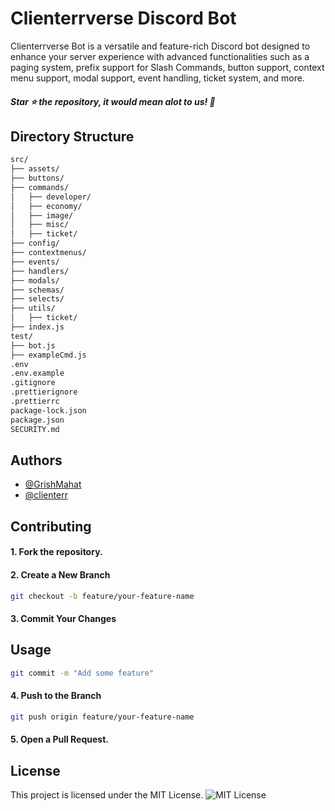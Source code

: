 # Clienterrverse Discord Bot

Clienterrverse Bot is a versatile and feature-rich Discord bot designed to enhance your server experience with advanced functionalities such as a paging system, prefix support for Slash Commands, button support, context menu support, modal support, event handling, ticket system, and more.

##### Star ⭐ the repository, it would mean alot to us! 💖

## Directory Structure

```bash
src/
├── assets/
├── buttons/
├── commands/
│   ├── developer/
│   ├── economy/
│   ├── image/
│   ├── misc/
│   ├── ticket/
├── config/
├── contextmenus/
├── events/
├── handlers/
├── modals/
├── schemas/
├── selects/
├── utils/
│   ├── ticket/
├── index.js
test/
├── bot.js
├── exampleCmd.js
.env
.env.example
.gitignore
.prettierignore
.prettierrc
package-lock.json
package.json
SECURITY.md
```
## Authors

- [@GrishMahat](https://github.com/GrishMahat)
- [@clienterr](https://github.com/cli3nterr)

## Contributing

#### 1. Fork the repository.
#### 2. Create a New Branch

```bash
git checkout -b feature/your-feature-name
```
#### 3. Commit Your Changes

## Usage

```bash
git commit -m "Add some feature"
```
#### 4. Push to the Branch
```bash
git push origin feature/your-feature-name
```
#### 5. Open a Pull Request.

## License

This project is licensed under the MIT License. ![MIT License](https://img.shields.io/badge/License-MIT-green.svg)



